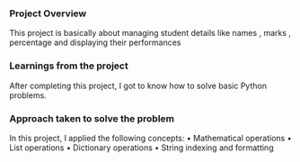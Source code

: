 ### Project Overview

 This project is basically about managing student details like names , marks , percentage and displaying their performances


### Learnings from the project

 After completing this project, I got to know how to solve basic Python problems. 


### Approach taken to solve the problem

 In this project, I applied the following concepts:
•	Mathematical operations
•	List operations
•	Dictionary operations
•	String indexing and formatting



